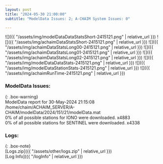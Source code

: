 ```yaml
---
layout: post
title: "2024-05-30 21:00:00"
subtitle: "ModelData Issues: 2; A-CHAIM System Issues: 0"

---
```


![]({{ "/assets/img/modelDataDataStatsShort-2415121.png" | relative_url }})
![]({{ "/assets/img/achaimDataStatsShort-2415121.png" | relative_url }})
![]({{ "/assets/img/achaimDataStatsLong00-2415121.png" | relative_url }})
![]({{ "/assets/img/achaimDataStatsLong01-2415121.png" | relative_url }})
![]({{ "/assets/img/achaimDataStatsLong02-2415121.png" | relative_url }})
![]({{ "/assets/img/modelDataDataStats-2415121.png" | relative_url }})
![]({{ "/assets/img/modelDataStationStats-2415121.png" | relative_url }})
![]({{ "/assets/img/achaimRunTime-2415121.png" | relative_url }})


### ModelData Issues:  
  
{: .box-warning}  
 ModelData report for 30-May-2024 21:15:08   
 /home/chaim/ACHAIM_SERVER/A-CHAIM/modelData/2024/151/21/modelData.mat   
 0% of all possible stations for IONO were downloaded. x4883   
 0% of all possible stations for SENTINEL were downloaded. x4338   
  


### Logs:  
  
{: .box-note}  
[Logs.zip]({{ "/assets/other/logs.zip" | relative_url }})  
[Log Info]({{ "/logInfo" | relative_url }})  
